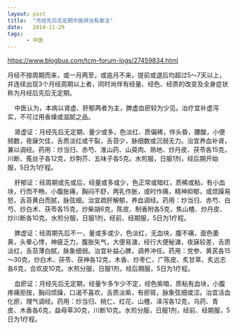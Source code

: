 ```yaml
---
layout: post
title:  "月经先后无定期中医辨治有章法"
date:   2014-11-29
tags:
      - 中医
---
```



https://www.blogbus.com/tcm-forum-logs/27459834.html



月经不按周期而来，或一月两至，或逾月不来，提前或退后均超过5～7天以上，并连续出现3个月经周期以上者，同时尚伴有经量、经色、经质的改变及全身症状称为月经后先后无定期。

   
中医认为，本病以肾虚、肝郁两者为主，脾虚血瘀较为少见。治疗宜补虚泻实，不可过用香燥或滋腻之品。

   
肾虚证：月经先后无定期、量少或多，色淡红、质偏稀，伴头昏，腰酸，小便频数，夜寐欠佳，舌质淡红或干裂，舌苔少，脉细数或沉弱无力。治宜养血补肾，兼以调经。药用：炒当归、赤芍、淮山药、山萸肉、熟地、炒丹皮、茯苓各15克，川断、菟丝子各12克，炒荆芥、五味子各5克。水煎服，日服1剂，经后期开始服，5日为1疗程。

   
肝郁证：经周期或先或后，经量或多或少，色正常或暗红，质稀或粘，有小血块，行而不畅，小腹胀痛，胸闷不舒，两乳作胀，或时作痛，精神抑郁，或烦躁易怒，舌苔黄白而腻，脉弦细。治宜疏肝解郁，养血调经。药用：炒当归、赤芍、白芍、炒白术、茯苓各15克，炒柴胡6克，陈皮、制香附各5克，焦山楂、炒丹皮、炒川断各10克。水煎分服，日服1剂，经前、经期服，5日为1疗程。

   
脾虚证：经周期先后不一，量或多或少，色淡红，无血块，腹不痛，面色萎黄，头晕心悸，神疲乏力，腹胀矢气，大便易溏，经行大便秘溏，夜寐较差，舌质淡红，舌苔薄白腻，脉象细弱。治宜补益心脾，调养冲任。药用：党参、黄芪各15～30克，炒白术、茯苓、茯神各12克，木香、炒枣仁、广陈皮、炙甘草、炙远志各6克，合欢皮10克。水煎分服，日服1剂，经后期服，5日为1疗程。

   
血瘀证：月经先后无定期，经量乍多乍少不定，经色紫暗，质粘有血块，小腹疼痛拒按，胸闷烦躁，口渴不喜欢，舌质淡紫，有瘀斑，脉象弦细或涩。治宜活血化瘀，理气调经。药用：炒当归、桃仁、红花、山楂、泽泻各12克，乌药、青皮、木香各6克，益母草30克，川断10克。水煎分服，日服1剂，经前、经期服，5日为1疗程。



